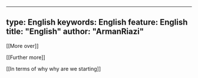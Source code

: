 
---
type:  English
keywords:  English
feature:  English
title: "English"
author: "ArmanRiazi"
---
[[More over]]

[[Further more]]

[[In terms of why why are we starting]]